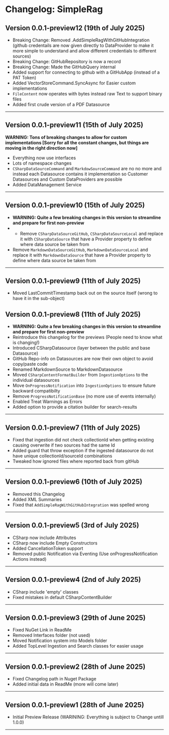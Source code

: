 # Changelog: SimpleRag

## Version 0.0.1-preview12 (19th of July 2025)
- Breaking Change: Removed .AddSimpleRagWithGitHubIntegration (github credentails are now given directly to DataProvider to make it more simple to understand and allow different credentials to different sources)
- Breaking Change: GitHubRepository is now a record
- Breaking Change: Made the GitHubQuery internal
- Added support for connecting to github with a GitHubApp (instead of a PAT Token)
- Added VectorStoreCommand.SyncAsync for Easier custom implementations
- `FileContent` now operates with bytes instead raw Text to support binary files
- Added first crude version of a PDF Datasource
---

## Version 0.0.1-preview11 (15th of July 2025)
**WARNING: Tons of breaking changes to allow for custom implementations [Sorry for all the constant changes, but things are moving in the right direction now]**
- Everything now use interfaces
- Lots of namespace changes
- `CSharpDataSourceCommand` and `MarkdowSourceCommand` are no no more and instead each Datasource contains it implementation so Customer Datasources and Custom DataProviders are possible
- Added DataManagement Service
---

## Version 0.0.1-preview10 (15th of July 2025)
- **WARNING: Quite a few breaking changes in this version to streamline and prepare for first non-preview**
- - Remove `CSharpDataSourceGitHub`, `CSharpDataSourceLocal` and replace it with `CSharpDataSource` that have a Provider property to define where data source be taken from
- Remove `MarkdownDataSourceGitHub`, `MarkdownDataSourceLocal` and replace it with `MarkdownDataSource` that have a Provider property to define where data source be taken from

---

## Version 0.0.1-preview9 (11th of July 2025)
- Moved LastCommitTimestamp back out on the source itself (wrong to have it in the sub-object)

## Version 0.0.1-preview8 (11th of July 2025)
- **WARNING: Quite a few breaking changes in this version to streamline and prepare for first non-preview**
- Reintroduce this changelog for the previews (People need to know what is changing!)
- Introduced CSharpDatasource (layer between the public and base Datasource)
- GitHub Repo-info on Datasources are now their own object to avoid copy/paste code
- Renamed MarkdownSource to MarkdownDatasource
- Moved `CSharpContentFormatBuilder` from `IngestionOptions` to the individual datasources
- Move `OnProgressNotification` into `IngestionOptions` to ensure future backward compatibilty
- Remove `ProgressNotificationBase` (no more use of events internally)
- Enabled Treat Warnings as Errors
- Added option to provide a citation builder for search-results

---

## Version 0.0.1-preview7 (11th of July 2025)
- Fixed that ingestion did not check collectionId when getting existing causing overwrite if two sources had the same Id
- Added guard that throw exception if the ingested datasource do not have unique collectionId/sourceId combinations
- Tweaked how ignored files where reported back from gitHub

---

## Version 0.0.1-preview6 (10th of July 2025)
- Removed this Changelog
- Added XML Summaries
- Fixed that `AddSimpleRagWithGitHubIntegration` was spelled wrong

---

## Version 0.0.1-preview5 (3rd of July 2025)
- CSharp now include Attributes
- CSharp now include Empty Constructors
- Added CancellationToken support
- Removed public Notification via Eventing (Use onProgressNotification Actions instead)

----

## Version 0.0.1-preview4 (2nd of July 2025)
- CSharp include 'empty' classes
- Fixed mistakes in default CSharpContentBuilder

---

## Version 0.0.1-preview3 (29th of June 2025)
- Fixed NuGet Link in ReadMe
- Removed Interfaces folder (not used)
- Moved Notification system into Models folder
- Added TopLevel Ingestion and Search classes for easier usage

---

## Version 0.0.1-preview2 (28th of June 2025)
- Fixed Changelog path in Nuget Package
- Added initial data in ReadMe (more will come later)

---

## Version 0.0.1-preview1 (28th of June 2025)
- Initial Preview Release (WARINING: Everything is subject to Change untill 1.0.0)

---